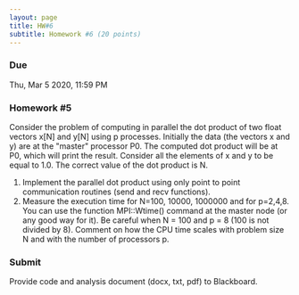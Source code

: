```yaml
---
layout: page
title: HW#6
subtitle: Homework #6 (20 points)
---
```


### Due
Thu, Mar 5 2020, 11:59 PM

### Homework #5
Consider the problem of computing in parallel the dot product of two float
vectors x[N] and y[N] using p processes.
Initially the data (the vectors x and y) are at the "master" processor P0.
The computed dot product will be at P0, which will print the result.
Consider all the elements of x and y to be equal to 1.0. The correct value of
the dot product is N.
1. Implement the parallel dot product using only point to point communication routines (send and recv functions).
2. Measure the execution time for N=100, 10000, 1000000 and for p=2,4,8. You can use the function MPI::Wtime() command at the master node (or any good way for it). Be careful when N = 100 and p = 8 (100 is not divided by 8). Comment on how the CPU time scales with problem size N and with the number of processors p.

### Submit
Provide code and analysis document (docx, txt, pdf) to Blackboard.
